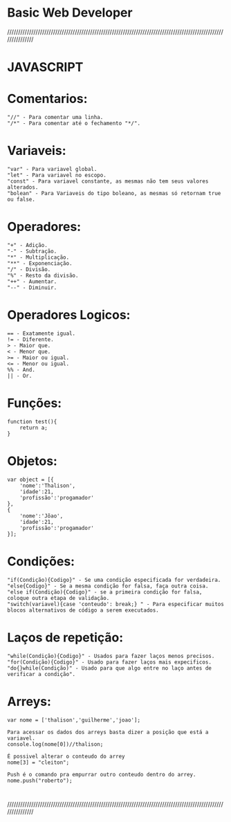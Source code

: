 # Basic Web Developer
///////////////////////////////////////////////////////////////////////////////////////////////////////////////
# JAVASCRIPT

# Comentarios:
    "//" - Para comentar uma linha.
    "/*" - Para comentar até o fechamento "*/".
#

# Variaveis:
    "var" - Para variavel global.
    "let" - Para variavel no escopo.
    "const" - Para variavel constante, as mesmas não tem seus valores alterados.
    "bolean" - Para Variaveis do tipo boleano, as mesmas só retornam true ou false.
#

# Operadores:
    "+" - Adição.
    "-" - Subtração.
    "*" - Multiplicação.
    "**" - Exponenciação.
    "/" - Divisão.
    "%" - Resto da divisão.
    "++" - Aumentar.
    "--" - Diminuir.
#

# Operadores Logicos:
    == - Exatamente igual.
    != - Diferente.
    > - Maior que.
    < - Menor que.
    >= - Maior ou igual.
    <= - Menor ou igual.
    %% - And.
    || - Or.
#

# Funções:
    function test(){
        return a;
    }
#

# Objetos:
    var object = [{
        'nome':'Thalison',
        'idade':21,
        'profissão':'progamador'
    },
    {
        'nome':'Jõao',
        'idade':21,
        'profissão':'progamador'
    }];
#

# Condições:
    "if(Condição){Codigo}" - Se uma condição especificada for verdadeira.
    "else{Codigo}" - Se a mesma condição for falsa, faça outra coisa.
    "else if(Condição){Codigo}" - se a primeira condição for falsa, coloque outra etapa de validação.
    "switch(variavel){case 'conteudo': break;} " - Para especificar muitos blocos alternativos de código a serem executados.
#

# Laços de repetição:
    "while(Condição){Codigo}" - Usados para fazer laços menos precisos.
    "for(Condição){Codigo}" - Usado para fazer laços mais expecificos.
    "do{}while(Condição)" - Usado para que algo entre no laço antes de verificar a condição".
#

# Arreys:
    var nome = ['thalison','guilherme','joao'];

    Para acessar os dados dos arreys basta dizer a posição que está a variavel.
    console.log(nome[0])//thalison;

    É possivel alterar o conteudo do arrey
    nome[3] = "cleiton";

    Push é o comando pra empurrar outro conteudo dentro do arrey.
    nome.push("roberto");
#

///////////////////////////////////////////////////////////////////////////////////////////////////////////////
